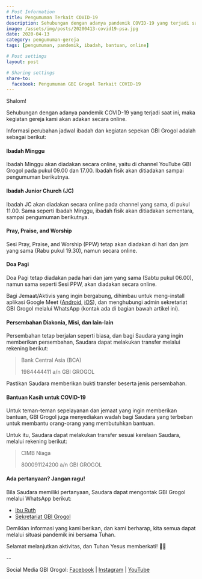 ```yaml
---
# Post Information
title: Pengumuman Terkait COVID-19
description: Sehubungan dengan adanya pandemik COVID-19 yang terjadi saat ini, maka kegiatan gereja kami akan adakan secara online.
image: /assets/img/posts/20200413-covid19-psa.jpg
date: 2020-04-13
category: pengumuman-gereja
tags: [pengumuman, pandemik, ibadah, bantuan, online]

# Post settings
layout: post

# Sharing settings
share-to:
  facebook: Pengumuman GBI Grogol Terkait COVID-19
---
```

Shalom!

Sehubungan dengan adanya pandemik COVID-19 yang terjadi saat ini, maka kegiatan gereja kami akan adakan secara online.

Informasi perubahan jadwal ibadah dan kegiatan sepekan GBI Grogol adalah sebagai berikut:

#### Ibadah Minggu
Ibadah Minggu akan diadakan secara online, yaitu di channel YouTube GBI Grogol pada pukul 09.00 dan 17.00. Ibadah fisik akan ditiadakan sampai pengumuman berikutnya.

#### Ibadah Junior Church (JC)
Ibadah JC akan diadakan secara online pada channel yang sama, di pukul 11.00. Sama seperti Ibadah Minggu, ibadah fisik akan ditiadakan sementara, sampai pengumuman berikutnya.

#### Pray, Praise, and Worship
Sesi Pray, Praise, and Worship (PPW) tetap akan diadakan di hari dan jam yang sama (Rabu pukul 19.30), namun secara online.

#### Doa Pagi
Doa Pagi tetap diadakan pada hari dan jam yang sama (Sabtu pukul 06.00), namun sama seperti Sesi PPW, akan diadakan secara online.

Bagi Jemaat/Aktivis yang ingin bergabung, dihimbau untuk meng-install aplikasi Google Meet ([Android](https://play.google.com/store/apps/details?id=com.google.android.apps.meetings), [iOS](https://apps.apple.com/us/app/hangouts-meet-by-google/id1013231476)), dan menghubungi admin sekretariat GBI Grogol melalui WhatsApp (kontak ada di bagian bawah artikel ini).

#### Persembahan Diakonia, Misi, dan lain-lain

Persembahan tetap berjalan seperti biasa, dan bagi Saudara yang ingin memberikan persembahan, Saudara dapat melakukan transfer melalui rekening berikut:

> Bank Central Asia (BCA)
>
> 1984444411 a/n GBI GROGOL

Pastikan Saudara memberikan bukti transfer beserta jenis persembahan.

#### Bantuan Kasih untuk COVID-19

Untuk teman-teman sepelayanan dan jemaat yang ingin memberikan bantuan, GBI Grogol juga menyediakan wadah bagi Saudara yang terbeban untuk membantu orang-orang yang membutuhkan bantuan.

Untuk itu, Saudara dapat melakukan transfer sesuai kerelaan Saudara, melalui rekening berikut:

> CIMB Niaga
>
> 800091124200 a/n GBI GROGOL

#### Ada pertanyaan? Jangan ragu! 

Bila Saudara memiliki pertanyaan, Saudara dapat mengontak GBI Grogol melalui WhatsApp berikut:
- [Ibu Ruth](https://wa.me/6281210090202)
- [Sekretariat GBI Grogol](https://wa.me/6281382409440)

Demikian informasi yang kami berikan, dan kami berharap, kita semua dapat melalui situasi pandemik ini bersama Tuhan.

Selamat melanjutkan aktivitas, dan Tuhan Yesus memberkati! 🙏🏻

--

Social Media GBI Grogol: [Facebook](https://fb.me/GBI.Grogol.Rayon.1B) \| [Instagram](https://www.instagram.com/GBIGrogol/) \| [YouTube](https://www.youtube.com/channel/UCRYQ6W3ka2c9rSg5DnBoAOA)
